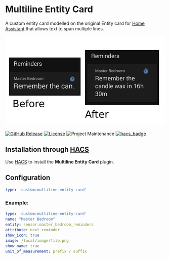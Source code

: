 # Multiline Entity Card
 A custom entity card modelled on the original Entity card for [Home Assistant](https://www.home-assistant.io/) that allows text to span multiple lines.

 <img src='card.png' />

 [![GitHub Release][releases-shield]][releases]
 [![License][license-shield]](LICENSE.md)
 ![Project Maintenance][maintenance-shield]
 [![hacs_badge](https://img.shields.io/badge/HACS-Default-orange.svg?style=for-the-badge)](https://github.com/custom-components/hacs)

 ## Installation through [HACS](https://github.com/custom-components/hacs)

 Use [HACS](https://github.com/custom-components/hacs) to install the **Multiline Entity Card** plugin.

 ## Configuration

 ```yaml
 type: 'custom:multiline-entity-card'
 ```

 ### Example:
 ```yaml
 type: 'custom:multiline-entity-card'
 name: "Master Bedroom"
 entity: sensor.master_bedroom_reminders
 attribute: next_reminder
 show_icon: true
 image: /local/image/file.png
 show_name: true
 unit_of_measurement: prefix / suffix
 ```

 [commits-shield]: https://img.shields.io/github/commit-activity/y/jampez77/multiline-entity-card.svg?style=for-the-badge
 [commits]: https://github.com/jampez77/multiline-entity-card/commits/master
 [license-shield]: https://img.shields.io/github/license/jampez77/multiline-entity-card.svg?style=for-the-badge
 [maintenance-shield]: https://img.shields.io/badge/Maintainer-Jamie%20Nandhra--Pezone-blue
 [releases-shield]: https://img.shields.io/github/release/jampez77/multiline-entity-card.svg?style=for-the-badge
 [releases]: https://github.com/jampez77/multiline-entity-card/releases
